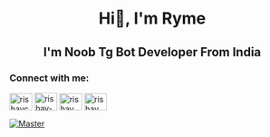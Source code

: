 <h1 align="center">
  <b>Hi👋, I'm Ryme</b>
</h1>

<h2 align="center">
    <b>I'm Noob Tg Bot Developer From India</b>
</h2> 


<h3 align="left">Connect with me:</h3>
<p align="left">
<a href="https://open.spotify.com/user/316nfmyznuhp3nbvzawjj7nft4jy" target="blank"><img align="center" src="https://raw.githubusercontent.com/rahuldkjain/github-profile-readme-generator/master/src/images/icons/Social/spotify.svg" alt="rishavchanda" height="30" width="40" /></a>
<a href="https://iryme.t.me" target="blank"><img align="center" src="https://raw.githubusercontent.com/ry-me/ry-me/main/assets/telegram-logo-svgrepo-com.svg" alt="rishav-chanda-b89a791b3" height="32" width="40" /></a>
<a href="https://instagram.com/iryme_" target="blank"><img align="center" src="https://raw.githubusercontent.com/rahuldkjain/github-profile-readme-generator/master/src/images/icons/Social/instagram.svg" alt="rishav_chanda" height="30" width="40" /></a>
<a href="https://youtube.com/channel/UC3IHHtSv6KOfncx6Dkbc-gA" target="blank"><img align="center" src="https://raw.githubusercontent.com/rahuldkjain/github-profile-readme-generator/master/src/images/icons/Social/youtube.svg" alt="rishav chanda" height="30" width="40" /></a>
</p>

[![Master](https://media.tenor.com/OrjN7fY13F8AAAAi/neon-genesis.gif)](https://ryme.pages.dev)
